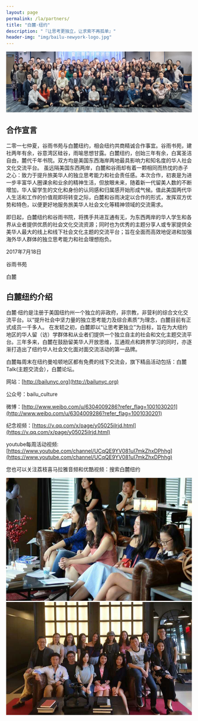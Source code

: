 ```yaml
---
layout: page
permalink: /la/partners/
title: "白麓·纽约"
description: "『让思考更独立，让求索不再孤单』"
header-img: "img/bailu-newyork-logo.jpg"
---
```


![img](/img/bailu-newyork-threeyears.jpg)

合作宣言
----------------

二零一七仲夏，谷雨书苑与白麓纽约，相会纽约共商精诚合作事宜。谷雨书苑，建社两年有余，谷意湾区硅谷，雨喻思想甘露。白麓纽约，创始三年有余，白寓圣洁自由，麓代千年书院。双方均是美国东西海岸两地最具影响力和知名度的华人社会文化交流平台。
虽远隔美国东西两岸，白麓和谷雨却有着一颗相同而热忱的赤子之心：致力于提升旅美华人的独立思考能力和社会责任感。本次合作，初衷是为进一步丰富华人圈课余和业余的精神生活，但放眼未来，随着新一代留美人数的不断增加，华人留学生的文化和身份的认同感和归属感开始形成气候。值此美国两代华人生活和工作的价值观即将转变之际，白麓和谷雨决定以合作的形式，发挥双方优势和特色，以便更好地服务旅美华人社会文化等精神领域的交流需求。

即日起，白麓纽约和谷雨书院，将携手共进互通有无，为东西两岸的华人学生和各界从业者提供优质的社会文化交流资源；同时也为优秀的主题分享人或专家提供全美华人最大的线上和线下社会文化主题的交流平台；旨在全面而高效地促进和加强海外华人群体的独立思考能力和社会理想抱负。

2017年7月18日

谷雨书苑

白麓






白麓纽约介绍
------------------

白麓·纽约是注册于美国纽约州一个独立的非政府，非宗教，非营利的综合文化交流平台。以“提升社会中坚力量的独立思考能力及综合素质”为理念，白麓目前有正式成员一千多人。
在发轫之初，白麓即以“让思考更独立”为目标，旨在为大纽约地区的华人留（访）学群体和从业者们提供一个独立自主的社会和文化主题交流平台。三年多来，白麓在鼓励留美华人开放思维，互通观点和跨界学习的同时，亦逐渐打造出了纽约华人社会文化面对面交流活动的第一品牌。

白麓每周末在纽约曼哈顿地区都有免费的线下交流会，旗下精品活动包括：白麓Talk(主题交流会），白麓论坛。

网站：[http://bailunyc.org](http://bailunyc.org)

公众号：bailu_culture

微博：[http://www.weibo.com/u/6304009286?refer_flag=1001030201](http://www.weibo.com/u/6304009286?refer_flag=1001030201)

纪念视频：[https://v.qq.com/x/page/y05025ilrjd.html](https://v.qq.com/x/page/y05025ilrjd.html)

youtube每周活动视频:[https://www.youtube.com/channel/UCqQE9YV081uI7mkZhxDPhhg](https://www.youtube.com/channel/UCqQE9YV081uI7mkZhxDPhhg)


您也可以关注荔枝喜马拉雅音频和优酷视频：搜索白麓纽约

![img](/img/bailu-newyork-girls.jpg)
![img](/img/bailu-newyork-team.jpg)
